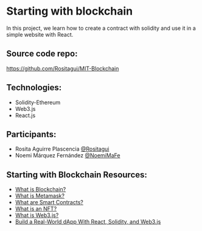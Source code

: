 # Starting with blockchain
In this project, we learn how to create a contract with solidity and use it in a simple website with React.

## Source code repo:
https://github.com/Rositagui/MIT-Blockchain 

## Technologies:
- Solidity-Ethereum
- Web3.js
- React.js

## Participants:
- Rosita Aguirre Plascencia [@Rositagui](https://github.com/Rositagui)
- Noemi Márquez Fernández [@NoemiMaFe](https://github.com/NoemiMaFe)

## Starting with Blockchain Resources:
- [What is Blockchain?](https://www.youtube.com/watch?v=yubzJw0uiE4)
- [What is Metamask?](https://www.youtube.com/watch?v=byWul4xOBx0&list=PLq1m4_zU7mG7RO3RSZd0FQgUyVLg0jX6x&index=5)
- [What are Smart Contracts?](https://www.youtube.com/watch?v=pyaIppMhuic&list=PLq1m4_zU7mG7RO3RSZd0FQgUyVLg0jX6x&index=3&t=14s)
- [What is an NFT?](https://www.youtube.com/watch?v=4dkl5O9LOKg&list=PLq1m4_zU7mG7RO3RSZd0FQgUyVLg0jX6x&index=2)
- [What is Web3.js?](https://www.youtube.com/watch?v=bcgFG0RoIPU)
- [Build a Real-World dApp With React, Solidity, and Web3.js](https://zafarsaleem.medium.com/blockchain-introduction-using-real-world-dapp-react-solidity-web3-js-546471419955)
